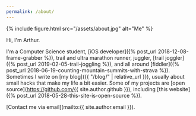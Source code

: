 ```yaml
---
permalink: /about/
---
```


{% include figure.html src="/assets/about.jpg" alt="Me" %}

Hi, I'm Arthur.

I'm a Computer Science student, [iOS developer]({% post_url 2018-12-08-frame-grabber %}), trail and ultra marathon runner, juggler, [trail joggler]({% post_url 2019-02-05-trail-joggling %}), and all around [fiddler]({% post_url 2018-06-19-counting-mountain-summits-with-strava %}). Sometimes I write on [my blog]({{ "/blog/" | relative_url }}), usually about small hacks that make my life a bit easier. Some of my projects are [open source](https://github.com/{{ site.author.github }}), including [this website]({% post_url 2018-05-28-this-site-is-open-source %}).

[Contact me via email](mailto:{{ site.author.email }}).